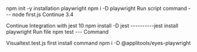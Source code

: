 npm init -y installation playwright 
npm i -D playwright
Run script command --- node first.js
Continue 3.4

Continue Integration with jest 10
npm install -D jest ----------jest install playwright 
Run file npm test --- Command

Visualtest.test.js first install command 
npm i -D @applitools/eyes-playwright


